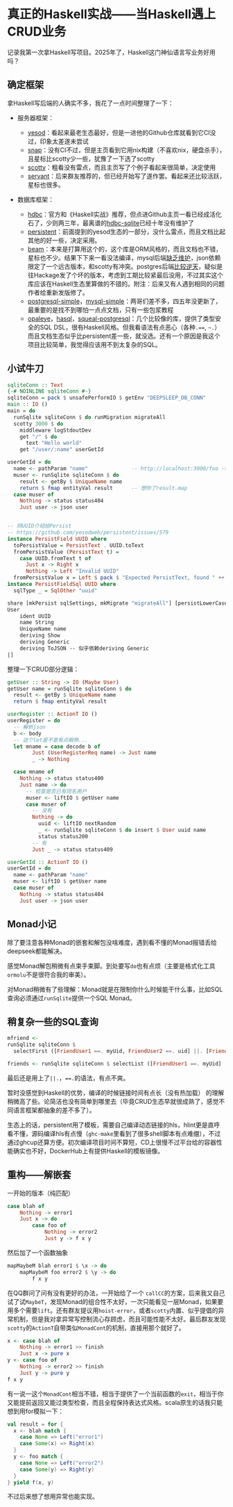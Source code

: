 # 真正的Haskell实战——当Haskell遇上CRUD业务

记录我第一次拿Haskell写项目。2025年了，Haskell这门神仙语言写业务好用吗？

## 确定框架

拿Haskell写后端的人确实不多，我花了一点时间整理了一下：

- 服务器框架：

  - [yesod](https://github.com/yesodweb/yesod)：看起来最老生态最好，但是一进他的Github仓库就看到它CI没过，印象太差遂未尝试
  - [snap](https://github.com/snapframework/snap)：没有CI不过，但是主页看到它用nix构建（不喜欢nix，硬盘杀手），且星标比scotty少一些，犹豫了一下选了scotty
  - [scotty](https://github.com/scotty-web/scotty)：粗看没有雷点，而且主页写了个例子看起来很简单，决定使用
  - [servant](https://github.com/haskell-servant/servant)：后来群友推荐的，但已经开始写了遂作罢。看起来还比较活跃，星标也很多。

- 数据库框架：
  - [hdbc](https://github.com/hdbc/hdbc)：官方和《Haskell实战》推荐，但点进Github主页一看已经成活化石了，少则两三年，最离谱的[hdbc-sqlite](https://github.com/hdbc/hdbc-sqlite3)已经十年没有维护了
  - [persistent](https://github.com/yesodweb/persistent)：前面提到的yesod生态的一部分，没什么雷点，而且文档比起其他的好一些，决定采用。
  - [beam](https://github.com/haskell-beam/beam)：本来是打算用这个的，这个库是ORM风格的，而且文档也不错，星标也不少。结果下下来一看没法编译，mysql后端[缺乏维护](https://github.com/haskell-beam/beam/issues/762)，json依赖限定了一个远古版本，和scotty有冲突。postgres后端[比较逆天](https://github.com/haskell-beam/beam/issues/763)，疑似是往Hackage发了个坏的版本，考虑到工期比较紧最后没用，不过其实这个库应该在Haskell生态里算做的不错的。附注：后来又有人遇到相同的问题作者给重新发版修了。
  - [postgresql-simple](https://github.com/lpsmith/postgresql-simple)，[mysql-simple](https://github.com/paul-rouse/mysql-simple)：两哥们差不多，四五年没更新了，最重要的是找不到哪怕一点点文档，只有一些包浆教程
  - [opaleye](https://github.com/tomjaguarpaw/haskell-opaleye)，[hasql](https://hackage.haskell.org/package/hasql)，[squeal-postgresql](https://hackage.haskell.org/package/squeal-postgresql)：几个比较像的库，提供了类型安全的SQL DSL，很有Haskell风格。但我看语法有点恶心（各种`.==`, `~.`）而且文档生态似乎比persistent差一些，就没选。还有一个原因是我这个项目比较简单，我觉得应该用不到太复杂的SQL。

## 小试牛刀

```haskell
sqliteConn :: Text
{-# NOINLINE sqliteConn #-}
sqliteConn = pack $ unsafePerformIO $ getEnv "DEEPSLEEP_DB_CONN"
main :: IO ()
main = do
  runSqlite sqliteConn $ do runMigration migrateAll
  scotty 3000 $ do
    middleware logStdoutDev
    get "/" $ do
      text "Hello world"
    get "/user/:name" userGetId

userGetId = do
  name <- pathParam "name"              -- http://localhost:3000/foo -> foo
  muser <- runSqlite sqliteConn $ do
    result <- getBy $ UniqueName name
    return $ fmap entityVal result      -- 想你了result.map
  case muser of
    Nothing -> status status404
    Just user -> json user


-- 将UUID介绍给Persist
-- https://github.com/yesodweb/persistent/issues/579
instance PersistField UUID where
  toPersistValue = PersistText . UUID.toText
  fromPersistValue (PersistText t) =
    case UUID.fromText t of
      Just x -> Right x
      Nothing -> Left "Invalid UUID"
  fromPersistValue x = Left $ pack $ "Expected PersistText, found " ++ show x
instance PersistFieldSql UUID where
  sqlType _ = SqlOther "uuid"

share [mkPersist sqlSettings, mkMigrate "migrateAll"] [persistLowerCase|
User
    ident UUID
    name String
    UniqueName name
    deriving Show
    deriving Generic
    deriving ToJSON -- 似乎依赖deriving Generic
|]
```

整理一下CRUD部分逻辑：

```haskell
getUser :: String -> IO (Maybe User)
getUser name = runSqlite sqliteConn $ do
  result <- getBy $ UniqueName name
  return $ fmap entityVal result

userRegister :: ActionT IO ()
userRegister = do
  -- 解析json
  b <- body
  -- 这个let是不是有点眼熟...
  let mname = case decode b of
        Just (UserRegisterReq name) -> Just name
        _ -> Nothing

  case mname of
    Nothing -> status status400
    Just name -> do
      -- 检查是否已有同名用户
      muser <- liftIO $ getUser name
      case muser of
        -- 没有
        Nothing -> do
          uuid <- liftIO nextRandom
          _ <- runSqlite sqliteConn $ do insert $ User uuid name
          status status200
        -- 有
        Just _ -> status status409

userGetId :: ActionT IO ()
userGetId = do
  name <- pathParam "name"
  muser <- liftIO $ getUser name
  case muser of
    Nothing -> status status404
    Just user -> json user
```

## Monad小记

除了要注意各种Monad的嵌套和解包没啥难度，遇到看不懂的Monad报错丢给deepseek都能解决。

感觉Monad解包稍微有点束手束脚。到处要写`do`也有点烦（主要是格式化工具`ormolu`不是很符合我的审美）。

对Monad稍微有了些理解：Monad就是在限制你什么时候能干什么事，比如SQL查询必须通过`runSqlite`提供一个SQL Monad。

## 稍复杂一些的SQL查询

```haskell
mfriend <-
runSqlite sqliteConn $
  selectFirst ([FriendUser1 ==. myUid, FriendUser2 ==. uid] ||. [FriendUser1 ==. uid, FriendUser2 ==. myUid]) []

friends <- runSqlite sqliteConn $ selectList ([FriendUser1 ==. myUid] ||. [FriendUser2 ==. myUid]) []
```

最后还是用上了`||.`，`==.`的语法，有点不爽。

暂时没感觉到Haskell的优势，编译的时候链接时间有点长（没有热加载） 的理解稍微高了些。论简洁也没有简单到哪里去（毕竟CRUD生态早就很成熟了，感觉不同语言框架都抽象的差不多了）。

生态上的话，persistent用了模板，需要自己编译动态链接的hls，hlint更是直呼看不懂，源码编译hls有点慢（`ghc-make`里看到了很多shell脚本有点难绷），不过通过ghcup还算方便。初次编译项目时间不算短，CD上很慢不过平台给的容器性能确实也不好，DockerHub上有提供Haskell的模板镜像。

## 重构——解嵌套

一开始的版本（纯匹配）

```haskell
case blah of
    Nothing -> error1
    Just x -> do
        case foo of
            Nothing -> error2
            Just y -> f x y
```

然后加了一个函数抽象

```haskell
mapMaybeM blah error1 $ \x -> do
    mapMaybeM foo error2 $ \y -> do
        f x y
```

在QQ群问了问有没有更好的办法，一开始给了一个 `callCC`的方案，后来我又自己试了试`MaybeT`，发现Monad的组合性不太好，一次只能看见一层Monad，如果要用多个需要`lift`。还有群友提议用`hoist-error`，或者`scotty`内置、似乎提倡的异常机制，但是我对拿异常写控制流心存顾虑，而且可能性能不太好。最后群友发现`scotty`的`ActionT`自带类似`MonadCont`的机制，直接用那个就好了。

```haskell
x <- case blah of
    Nothing -> error1 >> finish
    Just x -> pure x
y <- case foo of
    Nothing -> error2 >> finish
    Just y -> pure y
f x y
```

有一说一这个`MonadCont`相当不错，相当于提供了一个当前函数的`exit`，相当于你又能提前返回又能过类型检查，而且全程保持表达式风格。scala原生的话我只能想到用for模拟一下：

```scala
val result = for {
  x <- blah match {
    case None => Left("error1")
    case Some(x) => Right(x)
  }
  y <- foo match {
    case None => Left("error2")
    case Some(y) => Right(y)
  }
} yield f(x, y)
```

不过后来想了想用异常也能实现。
